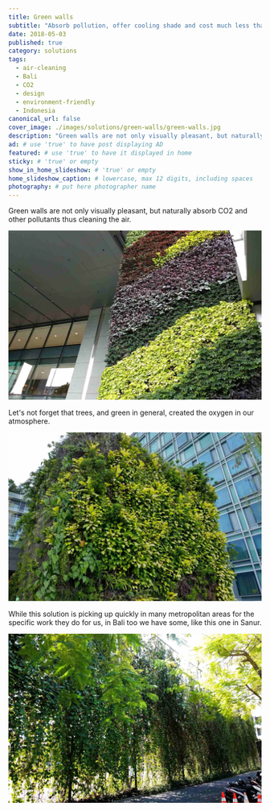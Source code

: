 ```yaml
---
title: Green walls
subtitle: "Absorb pollution, offer cooling shade and cost much less than any other walls."
date: 2018-05-03
published: true
category: solutions
tags:
  - air-cleaning
  - Bali
  - CO2
  - design
  - environment-friendly
  - Indonesia
canonical_url: false
cover_image: ./images/solutions/green-walls/green-walls.jpg
description: "Green walls are not only visually pleasant, but naturally absorb CO2 and other pollutants thus cleaning the air."
ad: # use 'true' to have post displaying AD
featured: # use 'true' to have it displayed in home
sticky: # 'true' or empty
show_in_home_slideshow: # 'true' or empty
home_slideshow_caption: # lowercase, max 12 digits, including spaces
photography: # put here photographer name
---
```


Green walls are not only visually pleasant, but naturally absorb CO2 and other pollutants thus cleaning the air.

![Singapore Raffles Hospital](./images/solutions/green-walls/green-walls-02.jpg)


Let's not forget that trees, and green in general, created the oxygen in our atmosphere.

![Singapore Orchard Mall rooftop](./images/solutions/green-walls/green-walls-03.jpg)

While this solution is picking up quickly in many metropolitan areas for the specific work they do for us, in Bali too we have some, like this one in Sanur.

![Bali, Sanur](./images/solutions/green-walls/green-walls.jpg)
